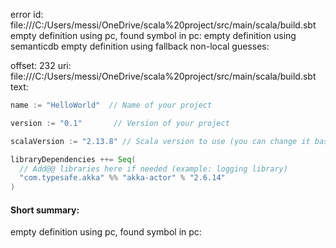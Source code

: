 error id: 
file:///C:/Users/messi/OneDrive/scala%20project/src/main/scala/build.sbt
empty definition using pc, found symbol in pc: 
empty definition using semanticdb
empty definition using fallback
non-local guesses:

offset: 232
uri: file:///C:/Users/messi/OneDrive/scala%20project/src/main/scala/build.sbt
text:
```scala
name := "HelloWorld"  // Name of your project

version := "0.1"       // Version of your project

scalaVersion := "2.13.8" // Scala version to use (you can change it based on your needs)

libraryDependencies ++= Seq(
  // Add@@ libraries here if needed (example: logging library)
  "com.typesafe.akka" %% "akka-actor" % "2.6.14"
)

```


#### Short summary: 

empty definition using pc, found symbol in pc: 